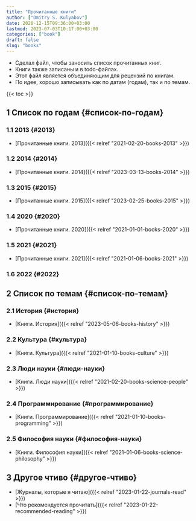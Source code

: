 ```yaml
---
title: "Прочитанные книги"
author: ["Dmitry S. Kulyabov"]
date: 2020-12-15T09:36:00+03:00
lastmod: 2023-07-03T10:17:00+03:00
categories: ["book"]
draft: false
slug: "books"
---
```


-   Сделал файл, чтобы заносить список прочитанных книг.
-   Книги также записаны и в todo-файлах.
-   Этот файл является объединяющим для рецензий по книгам.
-   По идее, хорошо записывать как по датам (годам), так и по темам.

<!--more-->

{{< toc >}}


## <span class="section-num">1</span> Список по годам {#список-по-годам}


### <span class="section-num">1.1</span> 2013 {#2013}

-   [Прочитанные книги. 2013]({{< relref "2021-02-20-books-2013" >}})


### <span class="section-num">1.2</span> 2014 {#2014}

-   [Прочитанные книги. 2014]({{< relref "2023-03-13-books-2014" >}})


### <span class="section-num">1.3</span> 2015 {#2015}

-   [Прочитанные книги. 2015]({{< relref "2023-02-25-books-2015" >}})


### <span class="section-num">1.4</span> 2020 {#2020}

-   [Прочитанные книги. 2020]({{< relref "2021-01-01-books-2020" >}})


### <span class="section-num">1.5</span> 2021 {#2021}

-   [Прочитанные книги. 2021]({{< relref "2021-01-06-books-2021" >}})


### <span class="section-num">1.6</span> 2022 {#2022}


## <span class="section-num">2</span> Список по темам {#список-по-темам}


### <span class="section-num">2.1</span> История {#история}

-   [Книги. История]({{< relref "2023-05-06-books-history" >}})


### <span class="section-num">2.2</span> Культура {#культура}

-   [Книги. Культура]({{< relref "2021-01-10-books-culture" >}})


### <span class="section-num">2.3</span> Люди науки {#люди-науки}

-   [Книги. Люди науки]({{< relref "2021-02-20-books-science-people" >}})


### <span class="section-num">2.4</span> Программирование {#программирование}

-   [Книги. Программирование]({{< relref "2021-01-10-books-programming" >}})


### <span class="section-num">2.5</span> Философия науки {#философия-науки}

-   [Книги. Философия науки]({{< relref "2021-01-06-books-science-philosophy" >}})


## <span class="section-num">3</span> Другое чтиво {#другое-чтиво}

-   [Журналы, которые я читаю]({{< relref "2023-01-22-journals-read" >}})
-   [Что рекомендуется прочитать]({{< relref "2023-01-22-recommended-reading" >}})
